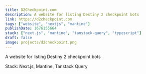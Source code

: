 ```yaml
---
title: D2Checkpoint.com
description: A website for listing Destiny 2 checkpoint bots
link: https://d2checkpoint.com
tags: ["website", "nextjs", "mantine"]
publishDate: 1676155664
stack: ["next.js", "mantine", "tanstack-query", "typescript"]
draft: false
image: projects/d2checkpoint.png
---
```


A website for listing Destiny 2 checkpoint bots

Stack: Next.js, Mantine, Tanstack Query
